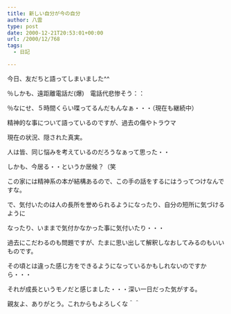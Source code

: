 ```yaml
---
title: 新しい自分が今の自分
author: 八雲
type: post
date: 2000-12-21T20:53:01+00:00
url: /2000/12/768
tags:
  - 日記

---
```

今日、友だちと語ってしまいました^^
  
％しかも、遠距離電話だ(爆)　電話代悲惨そう：：
  
％なにせ、５時間くらい喋ってるんだもんなぁ・・・（現在も継続中）
  
精神的な事について語っているのですが、過去の傷やトラウマ
  
現在の状況、隠された真実。
  
人は皆、同じ悩みを考えているのだろうなぁって思った・・
  
しかも、今居る・・というか居候？（笑
  
この家には精神系の本が結構あるので、この手の話をするにはうってつけなんですな。

で、気付いたのは人の長所を誉められるようになったり、自分の短所に気づけるように
  
なったり、いままで気付かなかった事に気付いたり・・・
  
過去にこだわるのも問題ですが、たまに思い出して解釈しなおしてみるのもいいものです。
  
その頃とは違った感じ方をできるようになっているかもしれないのですから・・・
  
それが成長というモノだと感じました・・・深い一日だった気がする。
  
親友よ、ありがとう。これからもよろしくな＾＾
